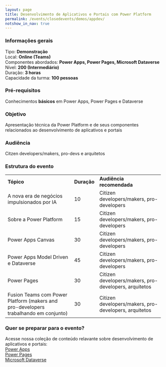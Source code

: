 ```yaml
---
layout: page
title: Desenvolvimento de Aplicativos e Portais com Power Platform
permalink: /events/closedevents/demos/appdev/
notshow_in_nav: true
---
```


### Informações gerais

Tipo: **Demonstração**  
Local: **Online (Teams)**  
Componentes abordados: **Power Apps, Power Pages, Microsoft Dataverse**  
Nível: **200 (Intermediário)**  
Duração: **3 horas**  
Capacidade da turma: **100 pessoas**  

### Pré-requisitos

Conhecimentos **básicos** em Power Apps, Power Pages e Dataverse

### Objetivo

Apresentação técnica da Power Platform e de seus componentes relacionados ao desenvolvimento de aplicativos e portais

### Audiência

Citzen developers/makers, pro-devs e arquitetos

### Estrutura do evento

<table class="tablewborders">
<tbody align="left">
  <tr>
    <td><b>Tópico</b></td>
    <td><b>Duração</b></td>
    <td><b>Audiência recomendada</b></td>
  </tr>
  <tr>
    <td>A nova era de negócios impulsionados por IA</td>
    <td>10</td>
    <td>Citizen developers/makers, pro-developers</td>
  </tr>
  <tr>
    <td>Sobre a Power Platform</td>
    <td>15</td>
    <td>Citizen developers/makers, pro-developers</td>
  </tr>
  <tr>
    <td>Power Apps Canvas</td>
    <td>30</td>
    <td>Citizen developers/makers, pro-developers</td>
  </tr>
  <tr>
    <td>Power Apps Model Driven e Dataverse</td>
    <td>45</td>
    <td>Citizen developers/makers, pro-developers</td>
  </tr>
  <tr>
    <td>Power Pages</td>
    <td>30</td>
    <td>Citizen developers/makers, pro-developers, arquitetos</td>
  </tr>  
  <tr>
    <td>Fusion Teams com Power Platform (makers and pro-developers trabalhando em conjunto)</td>
    <td>30</td>
    <td>Citizen developers/makers, pro-developers, arquitetos</td>
  </tr>  
</tbody>
</table>

### Quer se preparar para o evento?

Acesse nossa coleção de conteúdo relavante sobre desenvolvimento de aplicativos e portais:  
[Power Apps](../../../../getready/powerapps)  
[Power Pages](../../../../getready/powerpages)  
[Microsoft Dataverse](../../../../getready/dataverse)
